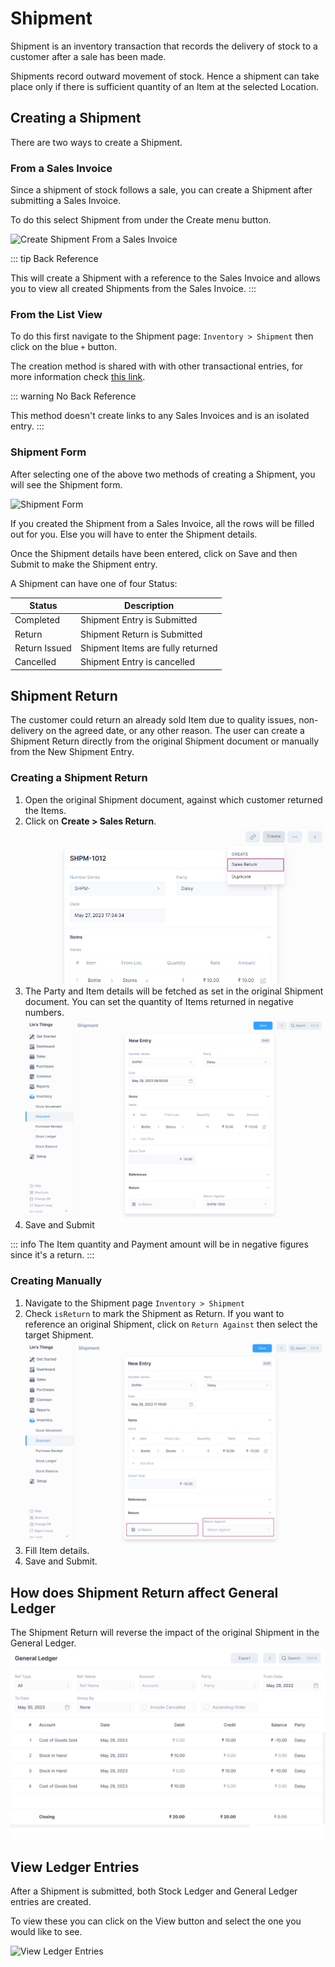 # Shipment

Shipment is an inventory transaction that records the delivery of stock to a
customer after a sale has been made.

Shipments record outward movement of stock. Hence a shipment can take place only
if there is sufficient quantity of an Item at the selected Location.

## Creating a Shipment

There are two ways to create a Shipment.

### From a Sales Invoice

Since a shipment of stock follows a sale, you can create a Shipment after
submitting a Sales Invoice.

To do this select Shipment from under the Create menu button.

![Create Shipment From a Sales Invoice](./images/from-sales-invoice.png)

::: tip Back Reference

This will create a Shipment with a reference to the Sales Invoice and allows you
to view all created Shipments from the Sales Invoice.
:::

### From the List View

To do this first navigate to the Shipment page: `Inventory > Shipment` then
click on the blue `+` button.

The creation method is shared with with other transactional entries, for more
information check [this link](/transactions/transactional-entries.html#creating-an-entry).

::: warning No Back Reference

This method doesn't create links to any Sales Invoices and is an isolated entry.
:::

### Shipment Form

After selecting one of the above two methods of creating a Shipment, you will
see the Shipment form.

![Shipment Form](./images/shipment-form.png)

If you created the Shipment from a Sales Invoice, all the rows will be filled
out for you. Else you will have to enter the Shipment details.

Once the Shipment details have been entered, click on Save and then Submit to
make the Shipment entry.

A Shipment can have one of four Status:

| Status        | Description                       |
| ------------- | --------------------------------- |
| Completed     | Shipment Entry is Submitted       |
| Return        | Shipment Return is Submitted      |
| Return Issued | Shipment Items are fully returned |
| Cancelled     | Shipment Entry is cancelled       |

## Shipment Return

The customer could return an already sold Item due to quality issues, non-delivery
on the agreed date, or any other reason. The user can create a Shipment Return
directly from the original Shipment document or manually from the New Shipment Entry.

### Creating a Shipment Return

1. Open the original Shipment document, against which customer returned the Items.
2. Click on **Create > Sales Return**.
   ![Create Sales Return](./images/shipment-create-sales-return.png)
3. The Party and Item details will be fetched as set in the original Shipment document.
   You can set the quantity of Items returned in negative numbers.
   ![Shipment Return Form](./images/shipment-return-form.png)
4. Save and Submit

::: info
The Item quantity and Payment amount will be in negative figures since it's a return.
:::

### Creating Manually

1. Navigate to the Shipment page `Inventory > Shipment`
2. Check `isReturn` to mark the Shipment as Return. If you want to reference an original
   Shipment, click on `Return Against` then select the target Shipment.
   ![Check Is Return](./images/shipment-set-is-return.png)
3. Fill Item details.
4. Save and Submit.

## How does Shipment Return affect General Ledger

The Shipment Return will reverse the impact of the original Shipment in the General Ledger.
![Shipment Return in General Ledger](./images/shipment-return-in-general-ledger.png)

## View Ledger Entries

After a Shipment is submitted, both Stock Ledger and General Ledger entries are
created.

To view these you can click on the View button and select the one you would like
to see.

![View Ledger Entries](./images/view-shipment-ledger-entries.png)
